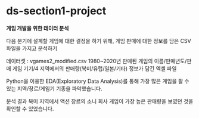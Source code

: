 # ds-section1-project
**게임 개발을 위한 데이터 분석**

다음 분기에 설계할 게임에 대한 결정을 하기 위해, 게임 판매에 대한 정보를 담은 CSV 파일을 가지고 분석하기

데이터셋 : vgames2_modified.csv
1980~2020년 판매된 게임의 이름/판매년도/판매 게임 기기/4 지역에서의 판매량(북미/유럽/일본/기타) 정보가 담긴 엑셀 파일

Python을 이용한 EDA(Exploratory Data Analysis)를 통해 가장 많은 게임을 팔 수 있는 지역/장르/게임기 기종을 파악했습니다.

분석 결과 북미 지역에서 액션 장르의 소니 회사 게임이 가장 높은 판매량을 보였던 것을 확인할 수 있었습니다.
